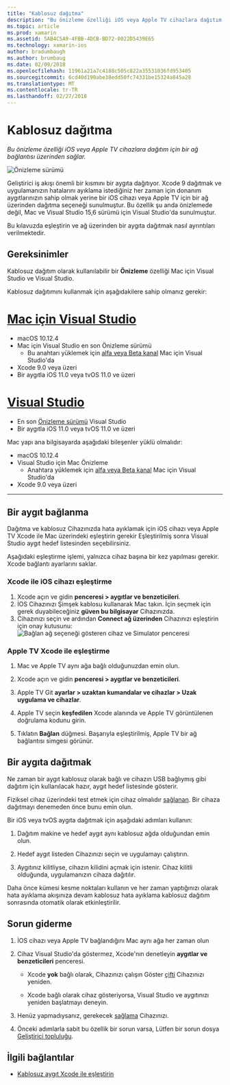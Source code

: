 ```yaml
---
title: "Kablosuz dağıtma"
description: "Bu önizleme özelliği iOS veya Apple TV cihazlara dağıtım için bir ağ bağlantısı üzerinden sağlar."
ms.topic: article
ms.prod: xamarin
ms.assetid: 5AB4C5A9-4FBB-4DCB-BD72-0022D5439E65
ms.technology: xamarin-ios
author: bradumbaugh
ms.author: brumbaug
ms.date: 02/09/2018
ms.openlocfilehash: 11961a21a7c4188c505c822a35531036fd953405
ms.sourcegitcommit: 6cd40d190abe38edd50fc74331be15324a845a28
ms.translationtype: MT
ms.contentlocale: tr-TR
ms.lasthandoff: 02/27/2018
---
```

# <a name="wireless-deployment"></a>Kablosuz dağıtma

_Bu önizleme özelliği iOS veya Apple TV cihazlara dağıtım için bir ağ bağlantısı üzerinden sağlar._

![Önizleme sürümü](~/media/shared/preview.png)

Geliştirici iş akışı önemli bir kısmını bir aygıta dağıtıyor. Xcode 9 dağıtmak ve uygulamanızın hatalarını ayıklama istediğiniz her zaman için donanım aygıtlarınızın sahip olmak yerine bir iOS cihazı veya Apple TV için bir ağ üzerinden dağıtma seçeneği sunulmuştur. Bu özellik şu anda önizlemede değil, Mac ve Visual Studio 15,6 sürümü için Visual Studio'da sunulmuştur.

Bu kılavuzda eşleştirin ve ağ üzerinden bir aygıta dağıtmak nasıl ayrıntıları verilmektedir.

## <a name="requirements"></a>Gereksinimler

Kablosuz dağıtım olarak kullanılabilir bir **Önizleme** özelliği Mac için Visual Studio ve Visual Studio.


Kablosuz dağıtımını kullanmak için aşağıdakilere sahip olmanız gerekir:

# <a name="visual-studio-for-mactabvsmac"></a>[Mac için Visual Studio](#tab/vsmac)

- macOS 10.12.4
- Mac için Visual Studio en son Önizleme sürümü 
    - Bu anahtarı yüklemek için [alfa veya Beta kanal](https://docs.microsoft.com/en-us/visualstudio/mac/update) Mac için Visual Studio'da
- Xcode 9.0 veya üzeri
- Bir aygıtla iOS 11.0 veya tvOS 11.0 ve üzeri

# <a name="visual-studiotabvswin"></a>[Visual Studio](#tab/vswin)

- En son [Önizleme sürümü](https://www.visualstudio.com/vs/preview/) Visual Studio
- Bir aygıtla iOS 11.0 veya tvOS 11.0 ve üzeri

Mac yapı ana bilgisayarda aşağıdaki bileşenler yüklü olmalıdır:

- macOS 10.12.4
- Visual Studio için Mac Önizleme
    - Anahtara yüklemek için [alfa veya Beta kanal](https://docs.microsoft.com/en-us/visualstudio/mac/update) Mac için Visual Studio'da
- Xcode 9.0 veya üzeri

-----

## <a name="connecting-a-device"></a>Bir aygıt bağlanma

Dağıtma ve kablosuz Cihazınızda hata ayıklamak için iOS cihazı veya Apple TV Xcode ile Mac üzerindeki eşleştirin gerekir Eşleştirilmiş sonra Visual Studio aygıt hedef listesinden seçebilirsiniz. 

Aşağıdaki eşleştirme işlemi, yalnızca cihaz başına bir kez yapılması gerekir. Xcode bağlantı ayarlarını saklar.

<a name="pair" />

### <a name="pairing-an-ios-device-with-xcode"></a>Xcode ile iOS cihazı eşleştirme

1. Xcode açın ve gidin **penceresi > aygıtlar ve benzeticileri**.
2. İOS Cihazınızı Şimşek kablosu kullanarak Mac takın. İçin seçmek için gerek duyabileceğiniz **güven bu bilgisayar** Cihazınızda.
3. Cihazınızı seçin ve ardından **Connect ağ üzerinden** Cihazınızı eşleştirin için onay kutusunu: ![Bağlan ağ seçeneği gösteren cihaz ve Simulator penceresi](wireless-deployment-images/image2.png)

### <a name="pairing-an-apple-tv-with-xcode"></a>Apple TV Xcode ile eşleştirme

1. Mac ve Apple TV aynı ağa bağlı olduğunuzdan emin olun.

2. Xcode açın ve gidin **penceresi > aygıtlar ve benzeticileri**.

3. Apple TV Git **ayarlar > uzaktan kumandalar ve cihazlar > Uzak uygulama ve cihazlar**.

4. Apple TV seçin **keşfedilen** Xcode alanında ve Apple TV görüntülenen doğrulama kodunu girin.

5. Tıklatın **Bağlan** düğmesi. Başarıyla eşleştirilmiş, Apple TV bir ağ bağlantısı simgesi görünür.

## <a name="deploy-to-a-device"></a>Bir aygıta dağıtmak

Ne zaman bir aygıt kablosuz olarak bağlı ve cihazın USB bağlıymış gibi dağıtım için kullanılacak hazır, aygıt hedef listesinde gösterir.

Fiziksel cihaz üzerindeki test etmek için cihaz olmalıdır [sağlanan](~/ios/get-started/installation/device-provisioning/index.md). Bir cihaza dağıtmayı denemeden önce bunu emin olun. 

Bir iOS veya tvOS aygıta dağıtmak için aşağıdaki adımları kullanın:

1. Dağıtım makine ve hedef aygıt aynı kablosuz ağda olduğundan emin olun. 

2. Hedef aygıt listeden Cihazınızı seçin ve uygulamayı çalıştırın.

2. Aygıtınız kilitliyse, cihazın kilidini açmak için istenir. Cihaz kilitli olduğunda, uygulamanızın cihaza dağıtılır.

Daha önce kümesi kesme noktaları kullanın ve her zaman yaptığınızı olarak hata ayıklama akışınıza devam kablosuz hata ayıklama kablosuz dağıtım sonrasında otomatik olarak etkinleştirilir.

## <a name="troubleshooting"></a>Sorun giderme

1. İOS cihazı veya Apple TV bağlandığını Mac aynı ağa her zaman olun

2. Cihaz Visual Studio'da göstermez, Xcode'nın denetleyin **aygıtlar ve benzeticileri** penceresi. 

    * Xcode **yok** bağlı olarak, Cihazınızı çalışın Göster [çifti](#pair) Cihazınızı yeniden.

    * Xcode bağlı olarak cihaz gösteriyorsa, Visual Studio ve aygıtınızı yeniden başlatmayı deneyin.

3. Henüz yapmadıysanız, gerekecek [sağlama](~/ios/get-started/installation/device-provisioning/index.md) Cihazınızı.

4. Önceki adımlarla sabit bu özellik bir sorun varsa, Lütfen bir sorun dosya [Geliştirici topluluğu](https://developercommunity.visualstudio.com/spaces/41/index.html).

## <a name="related-links"></a>İlgili bağlantılar

- [Kablosuz aygıt Xcode ile eşleştirin](https://help.apple.com/xcode/mac/9.0/index.html?localePath=en.lproj#/devbc48d1bad)
